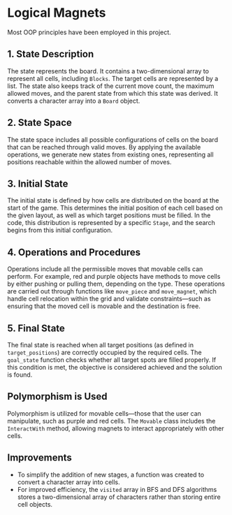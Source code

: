 
# Logical Magnets

Most OOP principles have been employed in this project.

## 1. State Description

The state represents the board. It contains a two-dimensional array to represent all cells, including `Blocks`. The target cells are represented by a list. The state also keeps track of the current move count, the maximum allowed moves, and the parent state from which this state was derived. It converts a character array into a `Board` object.

## 2. State Space

The state space includes all possible configurations of cells on the board that can be reached through valid moves. By applying the available operations, we generate new states from existing ones, representing all positions reachable within the allowed number of moves.

## 3. Initial State

The initial state is defined by how cells are distributed on the board at the start of the game. This determines the initial position of each cell based on the given layout, as well as which target positions must be filled. In the code, this distribution is represented by a specific `Stage`, and the search begins from this initial configuration.

## 4. Operations and Procedures

Operations include all the permissible moves that movable cells can perform. For example, red and purple objects have methods to move cells by either pushing or pulling them, depending on the type. These operations are carried out through functions like `move_piece` and `move_magnet`, which handle cell relocation within the grid and validate constraints—such as ensuring that the moved cell is movable and the destination is free.

## 5. Final State

The final state is reached when all target positions (as defined in `target_positions`) are correctly occupied by the required cells. The `goal_state` function checks whether all target spots are filled properly. If this condition is met, the objective is considered achieved and the solution is found.

## Polymorphism is Used

Polymorphism is utilized for movable cells—those that the user can manipulate, such as purple and red cells. The `Movable` class includes the `InteractWith` method, allowing magnets to interact appropriately with other cells.

## Improvements

- To simplify the addition of new stages, a function was created to convert a character array into cells.
- For improved efficiency, the `visited` array in BFS and DFS algorithms stores a two-dimensional array of characters rather than storing entire cell objects.
